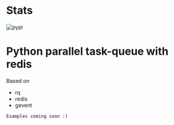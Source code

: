 # Stats
<img src="https://img.shields.io/pypi/dm/PRQ?style=for-the-badge" alt="pypi">

# Python parallel task-queue with redis


Based on
* rq
* redis
* gevent


`Examples coming soon :)`